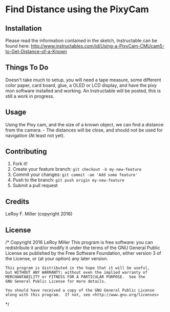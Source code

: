 # Find Distance using the PixyCam

## Installation

Please read the information contained in the sketch, Instructable can be found here:
http://www.instructables.com/id/Using-a-PixyCam-CMUcam5-to-Get-Distance-of-a-Known

## Things To Do

Doesn't take much to setup, you will need a tape measure, some different color paper, card board, glue, a OLED or LCD display, and have the pixy mon software installed and working.
An Instructable will be posted, this is still a work in progress.

## Usage

Using the Pixy cam, and the size of a known object, we can find a distance from the camera. - The distances will be close, and should not be used for navigation (At least not yet).

## Contributing

1. Fork it!
2. Create your feature branch: `git checkout -b my-new-feature`
3. Commit your changes: `git commit -am 'Add some feature'`
4. Push to the branch: `git push origin my-new-feature`
5. Submit a pull request

## Credits

LeRoy F. Miller (copyright 2016)

## License

/* Copyright 2016 LeRoy Miller
	This program is free software: you can redistribute it and/or modify
    it under the terms of the GNU General Public License as published by
    the Free Software Foundation, either version 3 of the License, or
    (at your option) any later version.

    This program is distributed in the hope that it will be useful,
    but WITHOUT ANY WARRANTY; without even the implied warranty of
    MERCHANTABILITY or FITNESS FOR A PARTICULAR PURPOSE.  See the
    GNU General Public License for more details.

    You should have received a copy of the GNU General Public License
    along with this program.  If not, see <http://www.gnu.org/licenses>
 */
    

